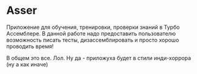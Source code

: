 # Asser
Приложение для обучения, тренировки, проверки знаний в Турбо Ассемблере.
В данной работе надо предоставить пользователю возможность писать тесты, дизассемблировать и
просто хорошо проводить время!

В общем это все. Лол. Ну да - приложуха будет в стили инди-хоррора (ну а как иначе)

